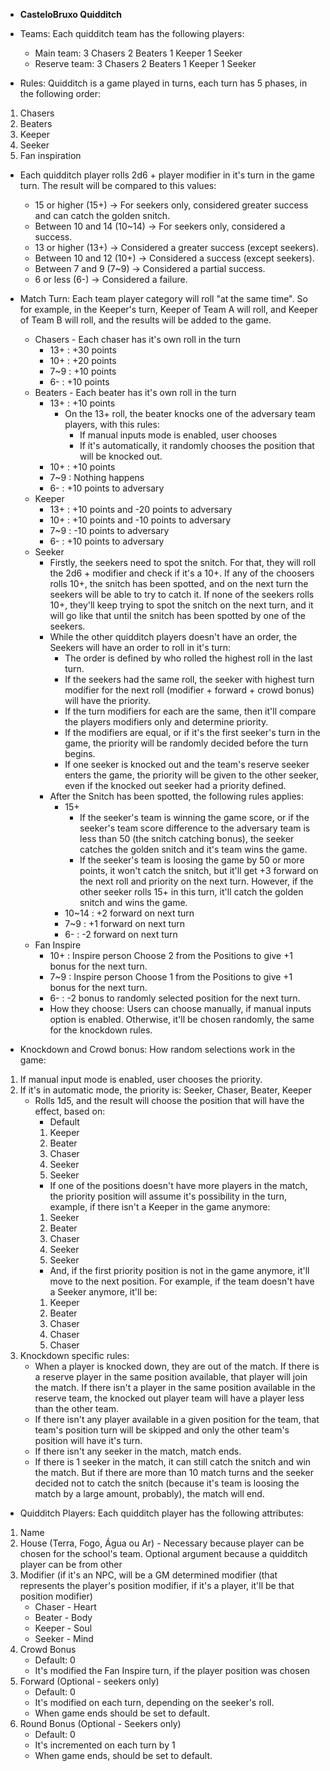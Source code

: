 * **CasteloBruxo Quidditch**

* Teams: Each quidditch team has the following players:
	* Main team:
		3 Chasers
		2 Beaters
		1 Keeper
		1 Seeker
	* Reserve team:
		3 Chasers
		2 Beaters
		1 Keeper
		1 Seeker

* Rules: Quidditch is a game played in turns, each turn has 5 phases, in the following order:
1. Chasers
2. Beaters
3. Keeper
4. Seeker
5. Fan inspiration

* Each quidditch player rolls 2d6 + player modifier in it's turn in the game turn. The result will be compared to this values:
	* 15 or higher (15+) -> For seekers only, considered greater success and can catch the golden snitch.
	* Between 10 and 14 (10~14) -> For seekers only, considered a success.
	* 13 or higher (13+) -> Considered a greater success (except seekers).
	* Between 10 and 12 (10+) -> Considered a success (except seekers).
	* Between 7 and 9 (7~9) -> Considered a partial success.
	* 6 or less (6-) -> Considered a failure.

* Match Turn: Each team player category will roll "at the same time". So for example, in the Keeper's turn, Keeper of Team A will roll, and Keeper of Team B will roll, and the results will be added to the game.
	* Chasers - Each chaser has it's own roll in the turn
		* 13+ : +30 points
		* 10+ : +20 points
		* 7~9 : +10 points
		* 6-  : +10 points
	* Beaters - Each beater has it's own roll in the turn
		* 13+   : +10 points
			* On the 13+ roll, the beater knocks one of the adversary team players, with this rules:
				* If manual inputs mode is enabled, user chooses
				* If ít's automatically, it randomly chooses the position that will be knocked out.
		* 10+   : +10 points
		* 7~9   : Nothing happens
		* 6-    : +10 points to adversary
	* Keeper
		* 13+ :  +10 points and -20 points to adversary
		* 10+ : +10 points and -10 points to adversary
		* 7~9 : -10 points to adversary
		* 6-  : +10 points to adversary
	* Seeker
		* Firstly, the seekers need to spot the snitch. For that, they will roll the 2d6 + modifier and check if it's a 10+. If any of the choosers rolls 10+, the snitch has been spotted, and on the next turn the seekers will be able to try to catch it. If none of the seekers rolls 10+, they'll keep trying to spot the snitch on the next turn, and it will go like that until the snitch has been spotted by one of the seekers.
		* While the other quidditch players doesn't have an order, the Seekers will have an order to roll in it's turn:
			* The order is defined by who rolled the highest roll in the last turn.
			* If the seekers had the same roll, the seeker with highest turn modifier for the next roll (modifier + forward + crowd bonus) will have the priority.
			* If the turn modifiers for each are the same, then it'll compare the players modifiers only and determine priority.
			* If the modifiers are equal, or if it's the first seeker's turn in the game, the priority will be randomly decided before the turn begins.
			* If one seeker is knocked out and the team's reserve seeker enters the game, the priority will be given to the other seeker, even if the knocked out seeker had a priority defined.
		* After the Snitch has been spotted, the following rules applies:
			* 15+ 
				* If the seeker's team is winning the game score, or if the seeker's team score difference to the adversary team is less than 50 (the snitch catching bonus), the seeker catches the golden snitch and it's team wins the game.
				* If the seeker's team is loosing the game by 50 or more points, it won't catch the snitch, but it'll get +3 forward on the next roll and priority on the next turn. However, if the other seeker rolls 15+ in this turn, it'll catch the golden snitch and wins the game.
			* 10~14 : +2 forward on next turn
			* 7~9   : +1 forward on next turn
			* 6-    : -2 forward on next turn
	* Fan Inspire
		* 10+   : Inspire person Choose 2 from the Positions to give +1 bonus for the next turn.
		* 7~9   : Inspire person Choose 1 from the Positions to give +1 bonus for the next turn.
		* 6-    : -2 bonus to randomly selected position for the next turn.
		* How they choose: Users can choose manually, if manual inputs option is enabled. Otherwise, it'll be chosen randomly, the same for the knockdown rules.
* Knockdown and Crowd bonus: How random selections work in the game:
1. If manual input mode is enabled, user chooses the priority.
2. If it's in automatic mode, the priority is: Seeker, Chaser, Beater, Keeper
	* Rolls 1d5, and the result will choose the position that will have the effect, based on:
		* Default
		1. Keeper
		2. Beater
		3. Chaser
		4. Seeker
		5. Seeker
		* If one of the positions doesn't have more players in the match, the priority position will assume it's possibility in the turn, example, if there isn't a Keeper in the game anymore:
		1. Seeker
		2. Beater
		3. Chaser
		4. Seeker
		5. Seeker
		* And, if the first priority position is not in the game anymore, it'll move to the next position. For example, if the team doesn't have a Seeker anymore, it'll be:
		1. Keeper
		2. Beater
		3. Chaser
		4. Chaser
		5. Chaser
3. Knockdown specific rules:
	* When a player is knocked down, they are out of the match. If there is a reserve player in the same position available, that player will join the match. If there isn't a player in the same position available in the reserve team, the knocked out player team will have a player less than the other team.
	* If there isn't any player available in a given position for the team, that team's position turn will be skipped and only the other team's position will have it's turn.
	* If there isn't any seeker in the match, match ends.
	* If there is 1 seeker in the match, it can still catch the snitch and win the match. But if there are more than 10 match turns and the seeker decided not to catch the snitch (because it's team is loosing the match by a large amount, probably), the match will end.

* Quidditch Players: Each quidditch player has the following attributes:
1. Name
2. House (Terra, Fogo, Água ou Ar) - Necessary because player can be chosen for the school's team. Optional argument because a quidditch player can be from other 
2. Modifier (if it's an NPC, will be a GM determined modifier (that represents the player's position modifier, if it's a player, it'll be that position modifier)
	* Chaser - Heart
	* Beater - Body
	* Keeper - Soul
	* Seeker - Mind
3. Crowd Bonus
	* Default: 0
	* It's modified the Fan Inspire turn, if the player position was chosen
4. Forward (Optional - seekers only)
	* Default: 0
	* It's modified on each turn, depending on the seeker's roll.
	* When game ends should be set to default.
5. Round Bonus (Optional - Seekers only)
	* Default: 0
	* It's incremented on each turn by 1
	* When game ends, should be set to default.

